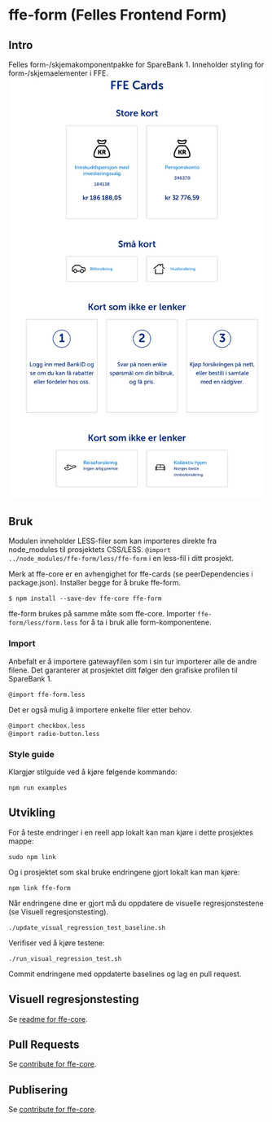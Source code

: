 # ffe-form (Felles Frontend Form)

## Intro
Felles form-/skjemakomponentpakke for SpareBank 1. Inneholder styling for form-/skjemaelementer i FFE.
![exempel](visual-tests/baseline-screenshots/index/plain/firefox.png)

## Bruk
Modulen inneholder LESS-filer som kan importeres direkte fra node_modules til prosjektets CSS/LESS.
<code>@import ../node_modules/ffe-form/less/ffe-form</code> i en less-fil i ditt prosjekt.

Merk at ffe-core er en avhengighet for ffe-cards (se peerDependencies i package.json). Installer begge for å bruke ffe-form.

```sudo a
$ npm install --save-dev ffe-core ffe-form
```
ffe-form brukes på samme måte som ffe-core. Importer `ffe-form/less/form.less` for å ta i bruk alle form-komponentene.

### Import
Anbefalt er å importere gatewayfilen som i sin tur importerer alle de andre filene. Det garanterer at prosjektet ditt følger den grafiske profilen til SpareBank 1.

    @import ffe-form.less

Det er også mulig å importere enkelte filer etter behov.

    @import checkbox.less
    @import radio-button.less

### Style guide
Klargjør stilguide ved å kjøre følgende kommando:

    npm run examples

## Utvikling

For å teste endringer i en reell app lokalt kan man kjøre i dette prosjektes mappe:

```
sudo npm link
```

Og i prosjektet som skal bruke endringene gjort lokalt kan man kjøre:

```
npm link ffe-form
```

Når endringene dine er gjort må du oppdatere de visuelle regresjonstestene (se Visuell regresjonstesting).

```
./update_visual_regression_test_baseline.sh
```

Verifiser ved å kjøre testene:

```
./run_visual_regression_test.sh
```

Commit endringene med oppdaterte baselines og lag en pull request.

## Visuell regresjonstesting
Se [readme for ffe-core](https://stash.intern.sparebank1.no/projects/FFE/repos/ffe-core/browse/README.md).

## Pull Requests
Se [contribute for ffe-core](https://stash.intern.sparebank1.no/projects/FFE/repos/ffe-core/browse/CONTRIBUTE.md).

## Publisering
Se [contribute for ffe-core](https://stash.intern.sparebank1.no/projects/FFE/repos/ffe-core/browse/CONTRIBUTE.md).
